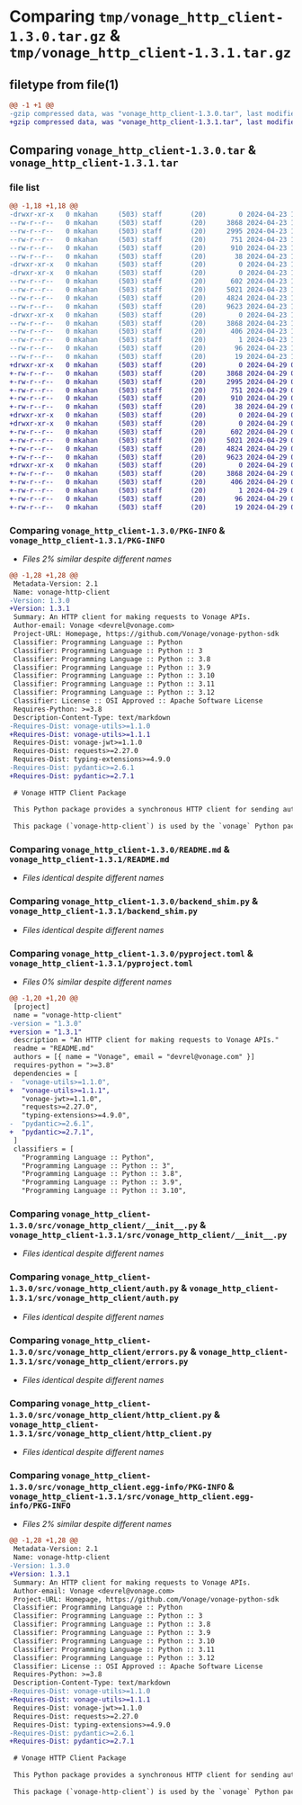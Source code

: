 # Comparing `tmp/vonage_http_client-1.3.0.tar.gz` & `tmp/vonage_http_client-1.3.1.tar.gz`

## filetype from file(1)

```diff
@@ -1 +1 @@
-gzip compressed data, was "vonage_http_client-1.3.0.tar", last modified: Tue Apr 23 14:16:53 2024, max compression
+gzip compressed data, was "vonage_http_client-1.3.1.tar", last modified: Mon Apr 29 01:52:07 2024, max compression
```

## Comparing `vonage_http_client-1.3.0.tar` & `vonage_http_client-1.3.1.tar`

### file list

```diff
@@ -1,18 +1,18 @@
-drwxr-xr-x   0 mkahan     (503) staff       (20)        0 2024-04-23 14:16:53.228591 vonage_http_client-1.3.0/
--rw-r--r--   0 mkahan     (503) staff       (20)     3868 2024-04-23 14:16:53.227809 vonage_http_client-1.3.0/PKG-INFO
--rw-r--r--   0 mkahan     (503) staff       (20)     2995 2024-04-23 14:16:51.000000 vonage_http_client-1.3.0/README.md
--rw-r--r--   0 mkahan     (503) staff       (20)      751 2024-04-23 14:16:51.000000 vonage_http_client-1.3.0/backend_shim.py
--rw-r--r--   0 mkahan     (503) staff       (20)      910 2024-04-23 14:16:51.000000 vonage_http_client-1.3.0/pyproject.toml
--rw-r--r--   0 mkahan     (503) staff       (20)       38 2024-04-23 14:16:53.228673 vonage_http_client-1.3.0/setup.cfg
-drwxr-xr-x   0 mkahan     (503) staff       (20)        0 2024-04-23 14:16:53.219162 vonage_http_client-1.3.0/src/
-drwxr-xr-x   0 mkahan     (503) staff       (20)        0 2024-04-23 14:16:53.224076 vonage_http_client-1.3.0/src/vonage_http_client/
--rw-r--r--   0 mkahan     (503) staff       (20)      602 2024-04-23 14:16:51.000000 vonage_http_client-1.3.0/src/vonage_http_client/__init__.py
--rw-r--r--   0 mkahan     (503) staff       (20)     5021 2024-04-23 14:16:51.000000 vonage_http_client-1.3.0/src/vonage_http_client/auth.py
--rw-r--r--   0 mkahan     (503) staff       (20)     4824 2024-04-23 14:16:51.000000 vonage_http_client-1.3.0/src/vonage_http_client/errors.py
--rw-r--r--   0 mkahan     (503) staff       (20)     9623 2024-04-23 14:16:51.000000 vonage_http_client-1.3.0/src/vonage_http_client/http_client.py
-drwxr-xr-x   0 mkahan     (503) staff       (20)        0 2024-04-23 14:16:53.227017 vonage_http_client-1.3.0/src/vonage_http_client.egg-info/
--rw-r--r--   0 mkahan     (503) staff       (20)     3868 2024-04-23 14:16:53.000000 vonage_http_client-1.3.0/src/vonage_http_client.egg-info/PKG-INFO
--rw-r--r--   0 mkahan     (503) staff       (20)      406 2024-04-23 14:16:53.000000 vonage_http_client-1.3.0/src/vonage_http_client.egg-info/SOURCES.txt
--rw-r--r--   0 mkahan     (503) staff       (20)        1 2024-04-23 14:16:53.000000 vonage_http_client-1.3.0/src/vonage_http_client.egg-info/dependency_links.txt
--rw-r--r--   0 mkahan     (503) staff       (20)       96 2024-04-23 14:16:53.000000 vonage_http_client-1.3.0/src/vonage_http_client.egg-info/requires.txt
--rw-r--r--   0 mkahan     (503) staff       (20)       19 2024-04-23 14:16:53.000000 vonage_http_client-1.3.0/src/vonage_http_client.egg-info/top_level.txt
+drwxr-xr-x   0 mkahan     (503) staff       (20)        0 2024-04-29 01:52:07.660280 vonage_http_client-1.3.1/
+-rw-r--r--   0 mkahan     (503) staff       (20)     3868 2024-04-29 01:52:07.659565 vonage_http_client-1.3.1/PKG-INFO
+-rw-r--r--   0 mkahan     (503) staff       (20)     2995 2024-04-29 01:52:06.000000 vonage_http_client-1.3.1/README.md
+-rw-r--r--   0 mkahan     (503) staff       (20)      751 2024-04-29 01:52:06.000000 vonage_http_client-1.3.1/backend_shim.py
+-rw-r--r--   0 mkahan     (503) staff       (20)      910 2024-04-29 01:52:06.000000 vonage_http_client-1.3.1/pyproject.toml
+-rw-r--r--   0 mkahan     (503) staff       (20)       38 2024-04-29 01:52:07.660358 vonage_http_client-1.3.1/setup.cfg
+drwxr-xr-x   0 mkahan     (503) staff       (20)        0 2024-04-29 01:52:07.646996 vonage_http_client-1.3.1/src/
+drwxr-xr-x   0 mkahan     (503) staff       (20)        0 2024-04-29 01:52:07.651584 vonage_http_client-1.3.1/src/vonage_http_client/
+-rw-r--r--   0 mkahan     (503) staff       (20)      602 2024-04-29 01:52:06.000000 vonage_http_client-1.3.1/src/vonage_http_client/__init__.py
+-rw-r--r--   0 mkahan     (503) staff       (20)     5021 2024-04-29 01:52:06.000000 vonage_http_client-1.3.1/src/vonage_http_client/auth.py
+-rw-r--r--   0 mkahan     (503) staff       (20)     4824 2024-04-29 01:52:06.000000 vonage_http_client-1.3.1/src/vonage_http_client/errors.py
+-rw-r--r--   0 mkahan     (503) staff       (20)     9623 2024-04-29 01:52:06.000000 vonage_http_client-1.3.1/src/vonage_http_client/http_client.py
+drwxr-xr-x   0 mkahan     (503) staff       (20)        0 2024-04-29 01:52:07.657825 vonage_http_client-1.3.1/src/vonage_http_client.egg-info/
+-rw-r--r--   0 mkahan     (503) staff       (20)     3868 2024-04-29 01:52:07.000000 vonage_http_client-1.3.1/src/vonage_http_client.egg-info/PKG-INFO
+-rw-r--r--   0 mkahan     (503) staff       (20)      406 2024-04-29 01:52:07.000000 vonage_http_client-1.3.1/src/vonage_http_client.egg-info/SOURCES.txt
+-rw-r--r--   0 mkahan     (503) staff       (20)        1 2024-04-29 01:52:07.000000 vonage_http_client-1.3.1/src/vonage_http_client.egg-info/dependency_links.txt
+-rw-r--r--   0 mkahan     (503) staff       (20)       96 2024-04-29 01:52:07.000000 vonage_http_client-1.3.1/src/vonage_http_client.egg-info/requires.txt
+-rw-r--r--   0 mkahan     (503) staff       (20)       19 2024-04-29 01:52:07.000000 vonage_http_client-1.3.1/src/vonage_http_client.egg-info/top_level.txt
```

### Comparing `vonage_http_client-1.3.0/PKG-INFO` & `vonage_http_client-1.3.1/PKG-INFO`

 * *Files 2% similar despite different names*

```diff
@@ -1,28 +1,28 @@
 Metadata-Version: 2.1
 Name: vonage-http-client
-Version: 1.3.0
+Version: 1.3.1
 Summary: An HTTP client for making requests to Vonage APIs.
 Author-email: Vonage <devrel@vonage.com>
 Project-URL: Homepage, https://github.com/Vonage/vonage-python-sdk
 Classifier: Programming Language :: Python
 Classifier: Programming Language :: Python :: 3
 Classifier: Programming Language :: Python :: 3.8
 Classifier: Programming Language :: Python :: 3.9
 Classifier: Programming Language :: Python :: 3.10
 Classifier: Programming Language :: Python :: 3.11
 Classifier: Programming Language :: Python :: 3.12
 Classifier: License :: OSI Approved :: Apache Software License
 Requires-Python: >=3.8
 Description-Content-Type: text/markdown
-Requires-Dist: vonage-utils>=1.1.0
+Requires-Dist: vonage-utils>=1.1.1
 Requires-Dist: vonage-jwt>=1.1.0
 Requires-Dist: requests>=2.27.0
 Requires-Dist: typing-extensions>=4.9.0
-Requires-Dist: pydantic>=2.6.1
+Requires-Dist: pydantic>=2.7.1
 
 # Vonage HTTP Client Package
 
 This Python package provides a synchronous HTTP client for sending authenticated requests to Vonage APIs.
 
 This package (`vonage-http-client`) is used by the `vonage` Python package and SDK so doesn't require manual installation or config unless you're using this package independently of a SDK.
```

### Comparing `vonage_http_client-1.3.0/README.md` & `vonage_http_client-1.3.1/README.md`

 * *Files identical despite different names*

### Comparing `vonage_http_client-1.3.0/backend_shim.py` & `vonage_http_client-1.3.1/backend_shim.py`

 * *Files identical despite different names*

### Comparing `vonage_http_client-1.3.0/pyproject.toml` & `vonage_http_client-1.3.1/pyproject.toml`

 * *Files 0% similar despite different names*

```diff
@@ -1,20 +1,20 @@
 [project]
 name = "vonage-http-client"
-version = "1.3.0"
+version = "1.3.1"
 description = "An HTTP client for making requests to Vonage APIs."
 readme = "README.md"
 authors = [{ name = "Vonage", email = "devrel@vonage.com" }]
 requires-python = ">=3.8"
 dependencies = [
-  "vonage-utils>=1.1.0",
+  "vonage-utils>=1.1.1",
   "vonage-jwt>=1.1.0",
   "requests>=2.27.0",
   "typing-extensions>=4.9.0",
-  "pydantic>=2.6.1",
+  "pydantic>=2.7.1",
 ]
 classifiers = [
   "Programming Language :: Python",
   "Programming Language :: Python :: 3",
   "Programming Language :: Python :: 3.8",
   "Programming Language :: Python :: 3.9",
   "Programming Language :: Python :: 3.10",
```

### Comparing `vonage_http_client-1.3.0/src/vonage_http_client/__init__.py` & `vonage_http_client-1.3.1/src/vonage_http_client/__init__.py`

 * *Files identical despite different names*

### Comparing `vonage_http_client-1.3.0/src/vonage_http_client/auth.py` & `vonage_http_client-1.3.1/src/vonage_http_client/auth.py`

 * *Files identical despite different names*

### Comparing `vonage_http_client-1.3.0/src/vonage_http_client/errors.py` & `vonage_http_client-1.3.1/src/vonage_http_client/errors.py`

 * *Files identical despite different names*

### Comparing `vonage_http_client-1.3.0/src/vonage_http_client/http_client.py` & `vonage_http_client-1.3.1/src/vonage_http_client/http_client.py`

 * *Files identical despite different names*

### Comparing `vonage_http_client-1.3.0/src/vonage_http_client.egg-info/PKG-INFO` & `vonage_http_client-1.3.1/src/vonage_http_client.egg-info/PKG-INFO`

 * *Files 2% similar despite different names*

```diff
@@ -1,28 +1,28 @@
 Metadata-Version: 2.1
 Name: vonage-http-client
-Version: 1.3.0
+Version: 1.3.1
 Summary: An HTTP client for making requests to Vonage APIs.
 Author-email: Vonage <devrel@vonage.com>
 Project-URL: Homepage, https://github.com/Vonage/vonage-python-sdk
 Classifier: Programming Language :: Python
 Classifier: Programming Language :: Python :: 3
 Classifier: Programming Language :: Python :: 3.8
 Classifier: Programming Language :: Python :: 3.9
 Classifier: Programming Language :: Python :: 3.10
 Classifier: Programming Language :: Python :: 3.11
 Classifier: Programming Language :: Python :: 3.12
 Classifier: License :: OSI Approved :: Apache Software License
 Requires-Python: >=3.8
 Description-Content-Type: text/markdown
-Requires-Dist: vonage-utils>=1.1.0
+Requires-Dist: vonage-utils>=1.1.1
 Requires-Dist: vonage-jwt>=1.1.0
 Requires-Dist: requests>=2.27.0
 Requires-Dist: typing-extensions>=4.9.0
-Requires-Dist: pydantic>=2.6.1
+Requires-Dist: pydantic>=2.7.1
 
 # Vonage HTTP Client Package
 
 This Python package provides a synchronous HTTP client for sending authenticated requests to Vonage APIs.
 
 This package (`vonage-http-client`) is used by the `vonage` Python package and SDK so doesn't require manual installation or config unless you're using this package independently of a SDK.
```


